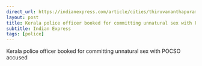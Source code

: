 ```yaml
---
direct_url: https://indianexpress.com/article/cities/thiruvananthapuram/cop-booked-unnatural-sex-pocso-accused-8326058/
layout: post
title: Kerala police officer booked for committing unnatural sex with POCSO accused
subtitle: Indian Express
tags: [police]
---
```


Kerala police officer booked for committing unnatural sex with POCSO accused